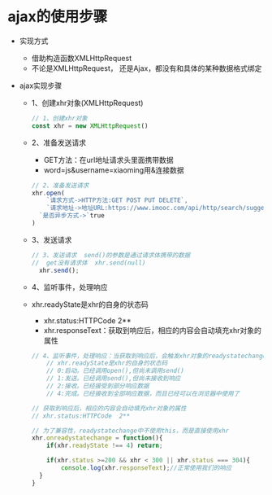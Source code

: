 # ajax的使用步骤

* 实现方式

  * 借助构造函数XMLHttpRequest
  * 不论是XMLHttpRequest， 还是Ajax，都没有和具体的某种数据格式绑定

* ajax实现步骤

  * 1、创建xhr对象(XMLHttpRequest)

    ```js
    // 1、创建xhr对象
    const xhr = new XMLHttpRequest()
    ```

  * 2、准备发送请求

    * GET方法：在url地址请求头里面携带数据
    * word=js&username=xiaoming用&连接数据
  
    ```js
    // 2、准备发送请求
    xhr.open(
        `请求方式->HTTP方法:GET POST PUT DELETE`,
        `请求地址->地址URL:https://www.imooc.com/api/http/search/suggest?word=js&username=xiaoming`,
      `是否异步方式->`true
    )
    ```
  * 3、发送请求
  
    ```js
    // 3、发送请求  send()的参数是通过请求体携带的数据
    //  get没有请求体  xhr.send(null)
      xhr.send();
    ```
  
  * 4、监听事件，处理响应
  
  * xhr.readyState是xhr的自身的状态码
    * xhr.status:HTTPCode  2**
    * xhr.responseText：获取到响应后，相应的内容会自动填充xhr对象的属性
  
    ```js
    // 4、监听事件，处理响应：当获取到响应后，会触发xhr对象的readystatechange事件，可以在该事件中对响应进行处理
        // xhr.readyState是xhr的自身的状态码
        // 0:启动。已经调用open(),但尚未调用send()
        // 1:发送。已经调用send(),但尚未接收到响应
        // 2:接收。已经接受到部分响应数据
        // 4:完成。已经接收到全部响应数据，而且已经可以在浏览器中使用了
    
    // 获取到响应后，相应的内容会自动填充xhr对象的属性
    // xhr.status:HTTPCode  2**
    
    // 为了兼容性，readystatechange中不使用this，而是直接使用xhr
    xhr.onreadystatechange = function(){
        if(xhr.readyState !== 4) return;
    
        if(xhr.status >=200 && xhr < 300 || xhr.status === 304){
            console.log(xhr.responseText);//正常使用我们的响应
      }
    }
    ```
  
    